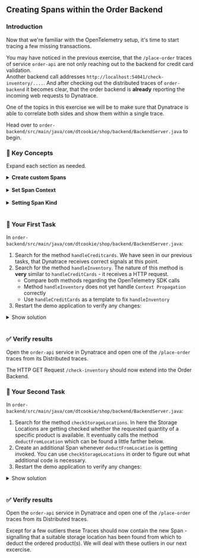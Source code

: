 ## Creating Spans within the Order Backend

### Introduction

Now that we're familiar with the OpenTelemetry setup, it's time to start tracing a few missing transactions.

You may have noticed in the previous exercise, that the `/place-order` traces of service `order-api` are not only reaching out to the backend for credit card validation.<br />
Another backend call addresses `http://localhost:54041/check-inventory/....`. And after checking out the distributed traces of `order-backend` it becomes clear, that the order backend is **already** reporting the incoming web requests to Dynatrace.

One of the topics in this exercise we will be to make sure that Dynatrace is able to correlate both sides and show them within a single trace.

Head over to `order-backend/src/main/java/com/dtcookie/shop/backend/BackendServer.java` to begin.

### 📑 Key Concepts

Expand each section as needed.

<details>
  <summary><strong>Create custom Spans</strong></summary>

  In Java, Spans can be created by first aquiring a `tracer`. Tracers offer the functionality to build and start Spans.

  **Example**

```java
Tracer tracer = GlobalOpenTelemetry.get().getTracer("my-tracer-name");
Span span = tracer.spanBuilder("my-span").setSpanKind(SpanKind.INTERNAL).startSpan();
try (Scope scope = span.makeCurrent()) {
  // ...
  // perform some business logic in here
  // ...
} finally {
  span.end();
}
```

  > 📝 **Note:** It is usually not necessary to create a Tracer every time you want to create a Span. In our demo app the BackendServer creates a reusable `tracer` right in the beginning - on line `41`.
</details>

<br/>

<details>
  <summary><strong>Set Span Context</strong></summary>

  We can think of `Context` as the glue that holds all Spans together in the same Trace. When a transaction goes across different processes and resources, the default OpenTelemetry behavior is to assign a new `Context` to each Span, thus creating separate transactions. We can modify this behavior by propagating `Context` across traces.

  **For incoming traces...**

  The method `handleCreditcards` within our BackendServer is already taking care of `Context Propagation` properly.<br />
  Before it attempts to create a Span, it inspects the HTTP Request Headers - specifically it looks for the Headers `traceparent` and `traceid`. A `Context` based on these headers tells Dynatrace, which Client Side HTTP Request this Server Side matches up with.

```java
Context ctx = openTelemetry.getPropagators().getTextMapPropagator().extract(Context.current(), request, getter);
try (Scope ctScope = ctx.makeCurrent()) {
  // ...
}
```

  > 📝 **Note:** We've hidden a few details here to keep things simple. If you're interested in how a `Context Propagator` needs to get implemented, take a look at method `newRequestHeaderGetter()` in `Otel.java`.

  **For outgoing Traces...**

  On the client side things are working very similar. Instead of **extracting** the `Context` it needs to get **injected** into outgoing call. Like in this example, where the necessary headers are getting added to an outgoing HTTP Request.
  
```java
// Tell OpenTelemetry to inject the context in the HTTP headers
TextMapSetter<HttpURLConnection> setter =
  new TextMapSetter<HttpURLConnection>() {
    @Override
    public void set(HttpURLConnection carrier, String key, String value) {
        // Insert the context as Header
        carrier.setRequestProperty(key, value);
    }
};

URL url = new URL("...");
Span outGoing = tracer.spanBuilder("/GET " + url).setSpanKind(SpanKind.CLIENT).startSpan();
try (Scope scope = outGoing.makeCurrent()) {
  // Use the Semantic Conventions.
  // (Note that to set these, Span does not *need* to be the current instance in Context or Scope.)
  outGoing.setAttribute(SemanticAttributes.HTTP_METHOD, "GET");
  outGoing.setAttribute(SemanticAttributes.HTTP_URL, url.toString());
  HttpURLConnection transportLayer = (HttpURLConnection) url.openConnection();
  
  // Inject the request with the *current*  Context, which contains our current Span.
  openTelemetry.getPropagators().getTextMapPropagator().inject(Context.current(), transportLayer, setter);

  // Make outgoing call
} finally {
  outGoing.end();
}
  ```

  > 📝 **Note:** The `HttpURLConnection` above will now hold the trace context that is needed to stitch any downstream spans to this current one.

</details>

<br/>

<details>
  <summary><strong>Setting Span Kind</strong></summary>

  You may have noticed in the previous examples the term `Span Kind`. Not all Spans are getting treated equally. There are several possible kinds:

  * **SERVER** - span covers server-side handling of a synchronous request
  * **CLIENT** - span describes a request to some remote service
  * **PRODUCER** - span describes the inititor of an asynchronous request
  * **CONSUMER** - span describes a child of an asynchronous request
  * **INTERNAL** - (default value) representing an internal operation without remote calls

  In other words, setting the Span Kind like in this example
  ```java
  Span span = tracer.spanBuilder("my-span").setSpanKind(SpanKind.INTERNAL).startSpan();
  ```
  is optional. If you want to signal that a synchronous request has been received, the OpenTelemetry SDK expects you to signal that
  ```java
  Span span = tracer.spanBuilder("my-span").setSpanKind(SpanKind.SERVER).startSpan();
  ```
</details>

<br/>

### 📌 Your First Task

In `order-backend/src/main/java/com/dtcookie/shop/backend/BackendServer.java`:
1. Search for the method `handleCreditcards`. We have seen in our previous tasks, that Dynatrace receives correct signals at this point.
2. Search for the method `handleInventory`. The nature of this method is **very** similar to `handleCreditCards` - it receives a HTTP request.
    * Compare both methods regarding the OpenTelemetry SDK calls
    * Method `handleInventory` does not yet handle `Context Propagation` correctly
    * Use `handleCreditCards` as a template to fix `handleInventory`    
3. Restart the demo application to verify any changes:

<details>
  <summary>Show solution</summary>

  ```java
	public static String handleInventory(HttpServletRequest request) throws Exception {
		String url = request.getRequestURI();
		String productName = url.substring(url.lastIndexOf("/"));
		int quantity = 1;

		Context ctx = openTelemetry.getPropagators().getTextMapPropagator().extract(Context.current(), request, getter);

		try (Scope ignored = ctx.makeCurrent()) {
			Span serverSpan = tracer.spanBuilder(request.getRequestURI()).setSpanKind(SpanKind.SERVER).startSpan();
			try (Scope scope = serverSpan.makeCurrent()) {
				serverSpan.setAttribute(SemanticAttributes.HTTP_REQUEST_METHOD,	request.getMethod().toUpperCase());
				serverSpan.setAttribute(SemanticAttributes.URL_SCHEME, "http");
				serverSpan.setAttribute(SemanticAttributes.SERVER_ADDRESS, "order-backend-" + System.getenv("GITHUB_USER") + ":" + Ports.INVENTORY_LISTEN_PORT);
				serverSpan.setAttribute(SemanticAttributes.URL_PATH, request.getRequestURI());
				
				Database.execute("SELECT * FROM products WHERE name = '" + productName + "'");

				checkStorageLocations(productName, quantity);
		
				serverSpan.setAttribute(SemanticAttributes.HTTP_RESPONSE_STATUS_CODE, 200);
				return "done";
			} catch (Exception e) {
				serverSpan.setAttribute(SemanticAttributes.HTTP_RESPONSE_STATUS_CODE, 500);
				serverSpan.recordException(e);
				serverSpan.setStatus(StatusCode.ERROR);
				log.warn("checking inventory failed", e);
				throw e;
			} finally {
				serverSpan.end();
			}
		}
	}
  ```
</details>
<br/>

### ✅ Verify results

Open the `order-api` service in Dynatrace and open one of the `/place-order` traces from its Distributed traces. 

The HTTP GET Request `/check-inventory` should now extend into the Order Backend.

### 📌 Your Second Task

In `order-backend/src/main/java/com/dtcookie/shop/backend/BackendServer.java`:
1. Search for the method `checkStorageLocations`. In here the Storage Locations are getting checked whether the requested quantity of a specific product is available. It eventually calls the method `deductFromLocation` which can be found a little farther below. 
2. Create an additional Span whenever `deductFromLocation` is getting invoked. You can use `checkStorageLocations` in order to figure out what additional code is necessary.   
3. Restart the demo application to verify any changes:

<details>
  <summary>Show solution</summary>

```java
public static void deductFromLocation(StorageLocation location, String productName, int quantity) {
    Span span = tracer.spanBuilder("deduct").setSpanKind(SpanKind.INTERNAL).startSpan();
    try (Scope scope = span.makeCurrent()) {
      location.deduct(productName, quantity);
    } finally {
      span.end();
    }
}
```
</details>
<br/>

### ✅ Verify results

Open the `order-api` service in Dynatrace and open one of the `/place-order` traces from its Distributed traces. 

Except for a few outliers these Traces should now contain the new Span - signalling that a suitable storage location has been found from which to deduct the ordered product(s). We will deal with these outliers in our next excercise.
